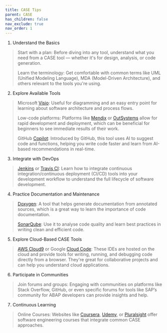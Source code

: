 ```yaml
---
title: CASE Tips
parent: CASE
has_children: false
nav_exclude: true
nav_order: 1
---
```

1. Understand the Basics

> Start with a plan: Before diving into any tool, understand what you need from a CASE tool — 
> whether it's for design, analysis, or code generation.
> 
> Learn the terminology: Get comfortable with common terms like UML (Unified Modeling Language), 
> MDA (Model-Driven Architecture), and others relevant to the tools you're using.

2. Explore Available Tools

> Microsoft [Visio](https://learn.microsoft.com/en-us/visualstudio/modeling/walkthrough-generating-code-by-using-text-templates?view=vs-2022): 
> Useful for diagramming and an easy entry point for learning about software architecture and 
> process flows.
> 
> Low-code platforms: Platforms like [Mendix](https://www.mendix.com/platform/) or 
> [OutSystems](https://www.outsystems.com/) allow for rapid development and deployment, which can 
> be beneficial for beginners to see immediate results of their work.
> 
> GitHub [Copilot](https://github.com/features/copilot): Introduced by GitHub, this tool uses AI to 
> suggest code and functions, helping you write code faster and learn from AI-based recommendations 
> in real-time.

3. Integrate with DevOps

> [Jenkins](https://www.jenkins.io/) or [Travis CI](https://www.travis-ci.com/): Learn how to 
> integrate continuous integration/continuous deployment (CI/CD) tools into your development 
> workflow to understand the full lifecycle of software development.

4. Practice Documentation and Maintenance

> [Doxygen](https://www.doxygen.nl/): A tool that helps generate documentation from annotated 
> sources, which is a great way to learn the importance of code documentation.
> 
> [SonarQube](https://www.sonarsource.com/products/sonarqube/): Use it to analyse code quality and 
> learn best practices in writing clean and efficient code.

5. Explore Cloud-Based CASE Tools

> [AWS Cloud9](https://aws.amazon.com/pm/cloud9/) or Google [Cloud Code](https://cloud.google.com/code): 
> These IDEs are hosted on the cloud and provide tools for writing, running, and debugging code 
> directly from a browser. They're great for collaborative projects and can help you understand 
> cloud applications.

6. Participate in Communities

> Join forums and groups: Engaging with communities on platforms like Stack Overflow, GitHub, or 
> even specific forums for tools like SAP’s community for ABAP developers can provide insights and 
> help.

7. Continuous Learning

> Online Courses: Websites like [Coursera](https://www.coursera.org/search?query=computer%20aided%20software%20engineering), 
> [Udemy](https://www.udemy.com/courses/search/?src=ukw&q=computer+aided+sofware+engineering), or 
> [Pluralsight](https://www.pluralsight.com/search?q=compter%20aided%20software%20engineering) offer 
> software engineering courses that integrate common CASE approaches.
